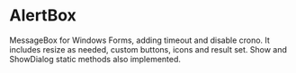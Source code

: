 # AlertBox
MessageBox for Windows Forms, adding timeout and disable crono.
It includes resize as needed, custom buttons, icons and result set. Show and ShowDialog static methods also implemented.
